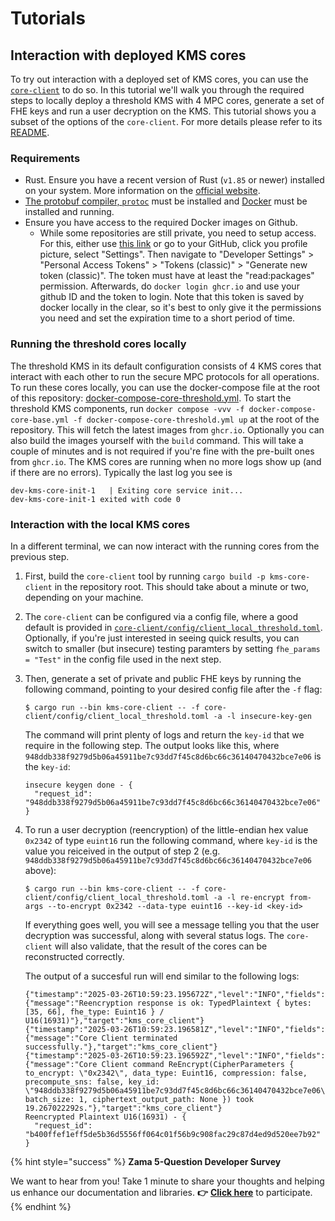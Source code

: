 # Tutorials

## Interaction with deployed KMS cores
To try out interaction with a deployed set of KMS cores, you can use the [`core-client`](../../core-client/README.md) to do so.
In this tutorial we'll walk you through the required steps to locally deploy a threshold KMS with 4 MPC cores, generate a set of FHE keys and run a user decryption on the KMS.
This tutorial shows you a subset of the options of the `core-client`. For more details please refer to its [README](../../core-client/README.md).

### Requirements
- Rust. Ensure you have a recent version of Rust (`v1.85` or newer) installed on your system. More information on the [official website](https://www.rust-lang.org/).
- [The protobuf compiler, `protoc`](https://protobuf.dev/installation/) must be installed and [Docker](https://docs.docker.com/engine/install/) must be installed and running.
- Ensure you have access to the required Docker images on Github.
  - While some repositories are still private, you need to setup access. For this, either use [this link](https://github.com/settings/tokens) or go to your GitHub, click you profile picture, select "Settings". Then navigate to "Developer Settings" > "Personal Access Tokens" > "Tokens (classic)" > "Generate new token (classic)". The token must have at least the "read:packages" permission.
  Afterwards, do `docker login ghcr.io` and use your github ID and the token to login. Note that this token is saved by docker locally in the clear, so it's best to only give it the permissions you need and set the expiration time to a short period of time.

### Running the threshold cores locally
The threshold KMS in its default configuration consists of 4 KMS cores that interact with each other to run the secure MPC protocols for all operations.
To run these cores locally, you can use the docker-compose file at the root of this repository: [docker-compose-core-threshold.yml](../../docker-compose-core-threshold.yml).
To start the threshold KMS components, run `docker compose -vvv -f docker-compose-core-base.yml -f docker-compose-core-threshold.yml up` at the root of the repository. This will fetch the latest images from `ghcr.io`. Optionally you can also build the images yourself with the `build` command. This will take a couple of minutes and is not required if you're fine with the pre-built ones from `ghcr.io`.
The KMS cores are running when no more logs show up (and if there are no errors). Typically the last log you see is
```
dev-kms-core-init-1   | Exiting core service init...
dev-kms-core-init-1 exited with code 0
```


### Interaction with the local KMS cores
In a different terminal, we can now interact with the running cores from the previous step.

1. First, build the `core-client` tool by running `cargo build -p kms-core-client` in the repository root. This should take about a minute or two, depending on your machine.
2. The `core-client` can be configured via a config file, where a good default is provided in [`core-client/config/client_local_threshold.toml`](../../core-client/config/client_local_threshold.toml). Optionally, if you're just interested in seeing quick results, you can switch to smaller (but insecure) testing paramters by setting
```fhe_params = "Test"```
in the config file used in the next step.
3. Then, generate a set of private and public FHE keys by running the following command, pointing to your desired config file after the `-f` flag:
    ```{bash}
    $ cargo run --bin kms-core-client -- -f core-client/config/client_local_threshold.toml -a -l insecure-key-gen
    ```
    The command will print plenty of logs and return the `key-id` that we require in the following step. The output looks like this, where `948ddb338f9279d5b06a45911be7c93dd7f45c8d6bc66c36140470432bce7e06` is the `key-id`:
    ```
    insecure keygen done - {
      "request_id": "948ddb338f9279d5b06a45911be7c93dd7f45c8d6bc66c36140470432bce7e06"
    }
    ```

4. To run a user decryption (reencryption) of the little-endian hex value `0x2342` of type `euint16` run the following command, where `key-id` is the value you reiceived in the output of step 2 (e.g. `948ddb338f9279d5b06a45911be7c93dd7f45c8d6bc66c36140470432bce7e06` above):
    ```{bash}
    $ cargo run --bin kms-core-client -- -f core-client/config/client_local_threshold.toml -a -l re-encrypt from-args --to-encrypt 0x2342 --data-type euint16 --key-id <key-id>
    ```
    If everything goes well, you will see a message telling you that the user decryption was successful, along with several status logs. The `core-client` will also validate, that the result of the cores can be reconstructed correctly.

    The output of a succesful run will end similar to the following logs:
    ```
    {"timestamp":"2025-03-26T10:59:23.195672Z","level":"INFO","fields":{"message":"Reencryption response is ok: TypedPlaintext { bytes: [35, 66], fhe_type: Euint16 } / U16(16931)"},"target":"kms_core_client"}
    {"timestamp":"2025-03-26T10:59:23.196581Z","level":"INFO","fields":{"message":"Core Client terminated successfully."},"target":"kms_core_client"}
    {"timestamp":"2025-03-26T10:59:23.196592Z","level":"INFO","fields":{"message":"Core Client command ReEncrypt(CipherParameters { to_encrypt: \"0x2342\", data_type: Euint16, compression: false, precompute_sns: false, key_id: \"948ddb338f9279d5b06a45911be7c93dd7f45c8d6bc66c36140470432bce7e06\", batch_size: 1, ciphertext_output_path: None }) took 19.267022292s."},"target":"kms_core_client"}
    Reencrypted Plaintext U16(16931) - {
      "request_id": "b400ffef1eff5de5b36d5556ff064c01f56b9c908fac29c87d4ed9d520ee7b92"
    }
    ```


{% hint style="success" %}
**Zama 5-Question Developer Survey**

We want to hear from you! Take 1 minute to share your thoughts and helping us enhance our documentation and libraries. **👉** [**Click here**](https://www.zama.ai/developer-survey) to participate.
{% endhint %}
